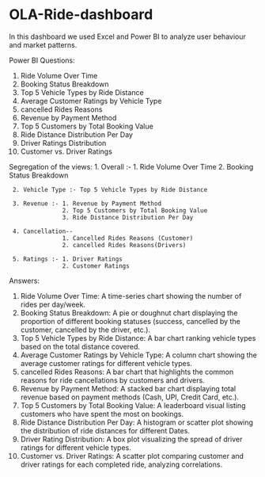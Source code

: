 # OLA-Ride-dashboard
In this dashboard we used Excel and Power BI to analyze user behaviour and market patterns.

Power BI Questions:
 1. Ride Volume Over Time
 2. Booking Status Breakdown
 3. Top 5 Vehicle Types by Ride Distance
 4. Average Customer Ratings by Vehicle Type
 5. cancelled Rides Reasons
 6. Revenue by Payment Method
 7. Top 5 Customers by Total Booking Value
 8. Ride Distance Distribution Per Day
 9. Driver Ratings Distribution
 10. Customer vs. Driver Ratings
 

Segregation of the views:
     1. Overall :- 1. Ride Volume Over Time
                   2. Booking Status Breakdown
                   
     2. Vehicle Type :- Top 5 Vehicle Types by Ride Distance
     
     3. Revenue :- 1. Revenue by Payment Method
                   2. Top 5 Customers by Total Booking Value
                   3. Ride Distance Distribution Per Day
                   
     4. Cancellation--
                   1. Cancelled Rides Reasons (Customer)
                   2. cancelled Rides Reasons(Drivers)
                   
     5. Ratings :- 1. Driver Ratings
                   2. Customer Ratings
 Answers:
 1. Ride Volume Over Time: A time-series chart showing the number of rides per day/week.
 2. Booking Status Breakdown: A pie or doughnut chart displaying the proportion of different
                              booking statuses (success, cancelled by the customer, cancelled by the driver, etc.).
 3. Top 5 Vehicle Types by Ride Distance: A bar chart ranking vehicle types based on the total
                                          distance covered.
 4. Average Customer Ratings by Vehicle Type: A column chart showing the average
                                              customer ratings for different vehicle types.
 5. cancelled Rides Reasons: A bar chart that highlights the common reasons for ride
                             cancellations by customers and drivers.
 6. Revenue by Payment Method: A stacked bar chart displaying total revenue based on
                               payment methods (Cash, UPI, Credit Card, etc.).
 7. Top 5 Customers by Total Booking Value: A leaderboard visual listing customers who have
                                                spent the most on bookings.
 8. Ride Distance Distribution Per Day: A histogram or scatter plot showing the distribution of
                                              ride distances for different Dates.
 9. Driver Rating Distribution: A box plot visualizing the spread of driver ratings for different
                                            vehicle types.
 10. Customer vs. Driver Ratings: A scatter plot comparing customer and driver ratings for
                                          each completed ride, analyzing correlations.
